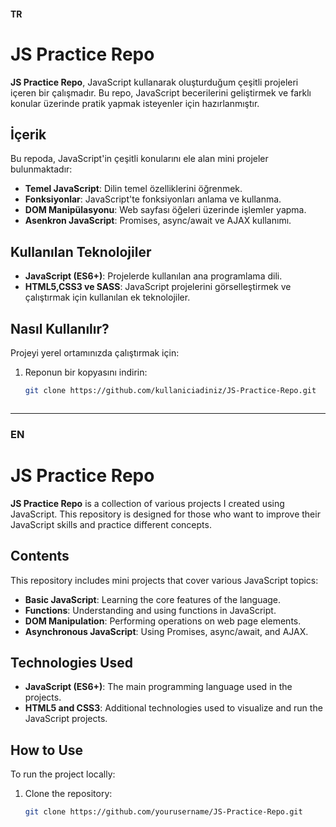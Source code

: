 #### TR
# JS Practice Repo

**JS Practice Repo**, JavaScript kullanarak oluşturduğum çeşitli projeleri içeren bir çalışmadır. Bu repo, JavaScript becerilerini geliştirmek ve farklı konular üzerinde pratik yapmak isteyenler için hazırlanmıştır.

## İçerik

Bu repoda, JavaScript'in çeşitli konularını ele alan mini projeler bulunmaktadır:

- **Temel JavaScript**: Dilin temel özelliklerini öğrenmek.
- **Fonksiyonlar**: JavaScript'te fonksiyonları anlama ve kullanma.
- **DOM Manipülasyonu**: Web sayfası öğeleri üzerinde işlemler yapma.
- **Asenkron JavaScript**: Promises, async/await ve AJAX kullanımı.

## Kullanılan Teknolojiler

- **JavaScript (ES6+)**: Projelerde kullanılan ana programlama dili.
- **HTML5,CSS3 ve SASS**: JavaScript projelerini görselleştirmek ve çalıştırmak için kullanılan ek teknolojiler.

## Nasıl Kullanılır?

Projeyi yerel ortamınızda çalıştırmak için:

1. Reponun bir kopyasını indirin:
   ```bash
   git clone https://github.com/kullaniciadiniz/JS-Practice-Repo.git



---

### EN


# JS Practice Repo

**JS Practice Repo** is a collection of various projects I created using JavaScript. This repository is designed for those who want to improve their JavaScript skills and practice different concepts.

## Contents

This repository includes mini projects that cover various JavaScript topics:

- **Basic JavaScript**: Learning the core features of the language.
- **Functions**: Understanding and using functions in JavaScript.
- **DOM Manipulation**: Performing operations on web page elements.
- **Asynchronous JavaScript**: Using Promises, async/await, and AJAX.

## Technologies Used

- **JavaScript (ES6+)**: The main programming language used in the projects.
- **HTML5 and CSS3**: Additional technologies used to visualize and run the JavaScript projects.

## How to Use

To run the project locally:

1. Clone the repository:
   ```bash
   git clone https://github.com/yourusername/JS-Practice-Repo.git
